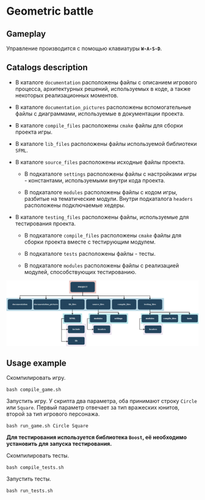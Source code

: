 
Geometric battle
==

## Gameplay

Управление производится с помощью клавиатуры **`W-A-S-D`**. 

## Catalogs description

* В каталоге `documentation` расположены файлы с описанием игрового процесса, архитектурных решений, используемых в коде, а также некоторых реализационных моментов.

* В каталоге `documentation_pictures` расположены вспомогательные файлы с диаграммами, используемые в документации проекта.

* В каталоге `compile_files` расположены `cmake` файлы для сборки проекта игры.

* В каталоге `lib_files` расположены файлы используемой библиотеки `SFML`.

* В каталоге `source_files` расположены исходные файлы проекта.

  * В подкаталоге `settings` расположены файлы с настройками игры - константами, используемыми внутри кода проекта.
 
  * В подкаталоге `modules` расположены файлы с кодом игры, разбитые на тематические модули. Внутри подкаталога `headers` расположены подключаемые хедеры.
 
* В каталоге `testing_files` расположены файлы, используемые для тестирования проекта.

  * В подкаталоге `compile_files` расположены `cmake` файлы для сборки проекта вместе с тестирующим модулем.

  * В подкаталоге `tests` расположены файлы - тесты.

  * В подкаталоге `modules` расположены файлы с реализацией модулей, способствующих тестированию.

![diagram](documentation_pictures/folders_diagram.png)

## Usage example

Скомпилировать игру.
```
bash compile_game.sh
```

Запустить игру. У скрипта два параметра, оба принимают строку `Circle` или `Square`. Первый параметр отвечает за тип вражеских юнитов, второй за тип игрового персонажа.
```
bash run_game.sh Circle Square
```

**Для тестирования используется библиотека `Boost`, её необходимо установить для запуска тестирования.**

Скомпилировать тесты.
```
bash compile_tests.sh
```

Запустить тесты.
```
bash run_tests.sh
```


